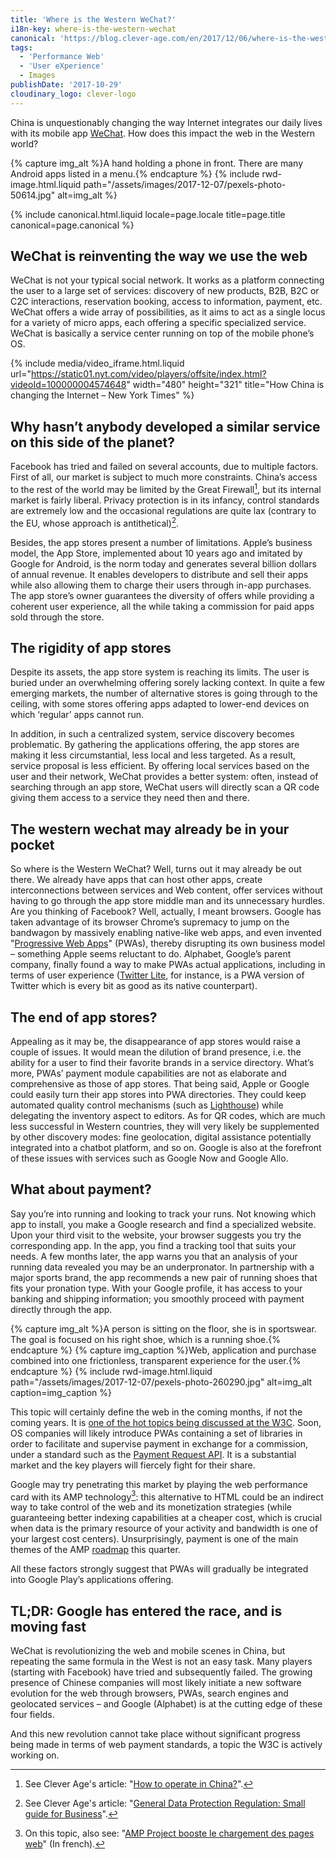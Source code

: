 ```yaml
---
title: 'Where is the Western WeChat?'
i18n-key: where-is-the-western-wechat
canonical: 'https://blog.clever-age.com/en/2017/12/06/where-is-the-western-wechat/'
tags:
  - 'Performance Web'
  - 'User eXperience'
  - Images
publishDate: '2017-10-29'
cloudinary_logo: clever-logo
---
```


China is unquestionably changing the way Internet integrates our daily lives
with its mobile app
[WeChat](https://blog.clever-age.com/en/2017/05/19/10-ways-to-leverage-wechat-for-your-business/).
How does this impact the web in the Western world?

{% capture img_alt %}A hand holding a phone in front. There are many Android
apps listed in a menu.{% endcapture %} {% include rwd-image.html.liquid
path="/assets/images/2017-12-07/pexels-photo-50614.jpg"
alt=img_alt
%}

<!-- more -->

{% include canonical.html.liquid
    locale=page.locale
    title=page.title
    canonical=page.canonical
%}

## WeChat is reinventing the way we use the web

WeChat is not your typical social network. It works as a platform connecting the
user to a large set of services: discovery of new products, B2B, B2C or C2C
interactions, reservation booking, access to information, payment, etc. WeChat
offers a wide array of possibilities, as it aims to act as a single locus for a
variety of micro apps, each offering a specific specialized service. WeChat is
basically a service center running on top of the mobile phone’s OS.

{% include media/video_iframe.html.liquid url="https://static01.nyt.com/video/players/offsite/index.html?videoId=100000004574648" width="480" height="321" title="How China is changing the Internet – New York Times" %}

## Why hasn’t anybody developed a similar service on this side of the planet?

Facebook has tried and failed on several accounts, due to multiple factors.
First of all, our market is subject to much more constraints. China’s access to
the rest of the world may be limited by the Great Firewall[^1], but its internal
market is fairly liberal. Privacy protection is in its infancy, control
standards are extremely low and the occasional regulations are quite lax
(contrary to the EU, whose approach is antithetical)[^2].

Besides, the app stores present a number of limitations. Apple’s business model,
the App Store, implemented about 10 years ago and imitated by Google for
Android, is the norm today and generates several billion dollars of annual
revenue. It enables developers to distribute and sell their apps while also
allowing them to charge their users through in-app purchases. The app store’s
owner guarantees the diversity of offers while providing a coherent user
experience, all the while taking a commission for paid apps sold through the
store.

## The rigidity of app stores

Despite its assets, the app store system is reaching its limits. The user is
buried under an overwhelming offering sorely lacking context. In quite a few
emerging markets, the number of alternative stores is going through to the
ceiling, with some stores offering apps adapted to lower-end devices on which
‘regular’ apps cannot run.

In addition, in such a centralized system, service discovery becomes
problematic. By gathering the applications offering, the app stores are making
it less circumstantial, less local and less targeted. As a result, service
proposal is less efficient. By offering local services based on the user and
their network, WeChat provides a better system: often, instead of searching
through an app store, WeChat users will directly scan a QR code giving them
access to a service they need then and there.

## The western wechat may already be in your pocket

So where is the Western WeChat? Well, turns out it may already be out there. We
already have apps that can host other apps, create interconnections between
services and Web content, offer services without having to go through the app
store middle man and its unnecessary hurdles. Are you thinking of Facebook?
Well, actually, I meant browsers. Google has taken advantage of its browser
Chrome’s supremacy to jump on the bandwagon by massively enabling native-like
web apps, and even invented
"[Progressive Web Apps](https://blog.clever-age.com/en/2017/03/23/progressive-web-apps-to-boost-your-services-ux/)"
(PWAs), thereby disrupting its own business model – something Apple seems
reluctant to do. Alphabet, Google’s parent company, finally found a way to make
PWAs actual applications, including in terms of user experience
([Twitter Lite](https://mobile.twitter.com/), for instance, is a PWA version of
Twitter which is every bit as good as its native counterpart).

## The end of app stores?

Appealing as it may be, the disappearance of app stores would raise a couple of
issues. It would mean the dilution of brand presence, i.e. the ability for a
user to find their favorite brands in a service directory. What’s more, PWAs’
payment module capabilities are not as elaborate and comprehensive as those of
app stores. That being said, Apple or Google could easily turn their app stores
into PWA directories. They could keep automated quality control mechanisms (such
as [Lighthouse](https://developers.google.com/web/tools/lighthouse/)) while
delegating the inventory aspect to editors. As for QR codes, which are much less
successful in Western countries, they will very likely be supplemented by other
discovery modes: fine geolocation, digital assistance potentially integrated
into a chatbot platform, and so on. Google is also at the forefront of these
issues with services such as Google Now and Google Allo.

## What about payment?

Say you’re into running and looking to track your runs. Not knowing which app to
install, you make a Google research and find a specialized website. Upon your
third visit to the website, your browser suggests you try the corresponding app.
In the app, you find a tracking tool that suits your needs. A few months later,
the app warns you that an analysis of your running data revealed you may be an
underpronator. In partnership with a major sports brand, the app recommends a
new pair of running shoes that fits your pronation type. With your Google
profile, it has access to your banking and shipping information; you smoothly
proceed with payment directly through the app.

{% capture img_alt %}A person is sitting on the floor, she is in sportswear. The
goal is focused on his right shoe, which is a running shoe.{% endcapture %}
{% capture img_caption %}Web, application and purchase combined into one
frictionless, transparent experience for the user.{% endcapture %}
{% include rwd-image.html.liquid
path="/assets/images/2017-12-07/pexels-photo-260290.jpg"
alt=img_alt
caption=img_caption
%}

This topic will certainly define the web in the coming months, if not the coming
years. It is
[one of the hot topics being discussed at the W3C](https://www.w3.org/Payments/ 'Web Payments at W3C: Making Payments Easy on the Web').
Soon, OS companies will likely introduce PWAs containing a set of libraries in
order to facilitate and supervise payment in exchange for a commission, under a
standard such as the
[Payment Request API](https://developers.google.com/web/fundamentals/payments/).
It is a substantial market and the key players will fiercely fight for their
share.

Google may try penetrating this market by playing the web performance card with
its AMP technology[^3]: this alternative to HTML could be an indirect way to
take control of the web and its monetization strategies (while guaranteeing
better indexing capabilities at a cheaper cost, which is crucial when data is
the primary resource of your activity and bandwidth is one of your largest cost
centers). Unsurprisingly, payment is one of the main themes of the AMP
[roadmap](https://www.ampproject.org/roadmap/) this quarter.

All these factors strongly suggest that PWAs will gradually be integrated into
Google Play’s applications offering.

## TL;DR: Google has entered the race, and is moving fast

WeChat is revolutionizing the web and mobile scenes in China, but repeating the
same formula in the West is not an easy task. Many players (starting with
Facebook) have tried and subsequently failed. The growing presence of Chinese
companies will most likely initiate a new software evolution for the web through
browsers, PWAs, search engines and geolocated services – and Google (Alphabet)
is at the cutting edge of these four fields.

And this new revolution cannot take place without significant progress being
made in terms of web payment standards, a topic the W3C is actively working on.

[^1]: See Clever Age's article:
  "[How to operate in China?](https://blog.clever-age.com/en/2014/07/28/how-to-operate-in-china/)".

[^2]: See Clever Age's article:
  "[General Data Protection Regulation: Small guide for Business](https://blog.clever-age.com/en/2017/01/19/general-data-protection-regulation-small-guide-for-business/)".

[^3]: On this topic, also see:
  "[AMP Project booste le chargement des pages web](https://blog.clever-age.com/fr/2016/02/08/amp-project-booste-le-chargement-des-pages-web/)"
  (In french).
